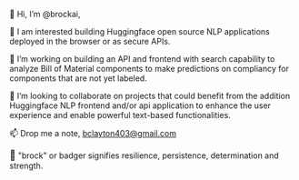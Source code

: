 👋 Hi, I’m @brockai,
  
👀 I am interested building Huggingface open source NLP applications deployed in the browser or as secure APIs.

🌱 I’m working on building an API and frontend with search capability to analyze Bill of Material components to make predictions on compliancy for components that are not yet labeled.
  
💞️ I’m looking to collaborate on projects that could benefit from the addition Huggingface NLP frontend and/or api application to enhance the user experience and enable powerful text-based functionalities.
  
📫  Drop me a note, bclayton403@gmail.com

<span style="font-size: larger;">:badger:</span> "brock" or badger signifies resilience, persistence, determination and strength.

<!---
brockai/brockai is a ✨ special ✨ repository because its `README.md` (this file) appears on your GitHub profile.
You can click the Preview link to take a look at your changes.
--->
